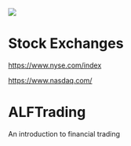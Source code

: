 
<img src="https://images.app.goo.gl/gefQwyBvpoGdBWrx8">

# Stock Exchanges

https://www.nyse.com/index

https://www.nasdaq.com/


# ALFTrading
An introduction to financial trading






